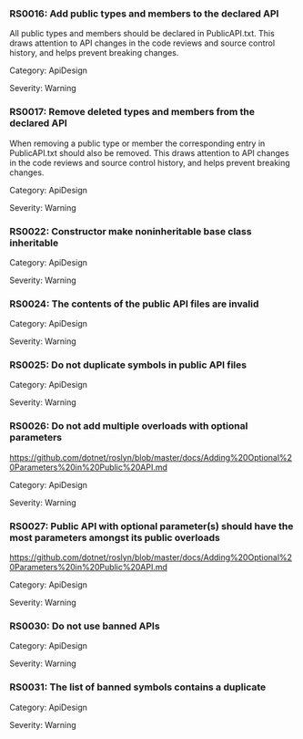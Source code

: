 ### RS0016: Add public types and members to the declared API ###

All public types and members should be declared in PublicAPI.txt. This draws attention to API changes in the code reviews and source control history, and helps prevent breaking changes.

Category: ApiDesign

Severity: Warning

### RS0017: Remove deleted types and members from the declared API ###

When removing a public type or member the corresponding entry in PublicAPI.txt should also be removed. This draws attention to API changes in the code reviews and source control history, and helps prevent breaking changes.

Category: ApiDesign

Severity: Warning

### RS0022: Constructor make noninheritable base class inheritable ###

Category: ApiDesign

Severity: Warning

### RS0024: The contents of the public API files are invalid ###

Category: ApiDesign

Severity: Warning

### RS0025: Do not duplicate symbols in public API files ###

Category: ApiDesign

Severity: Warning

### RS0026: Do not add multiple overloads with optional parameters ###

https://github.com/dotnet/roslyn/blob/master/docs/Adding%20Optional%20Parameters%20in%20Public%20API.md

Category: ApiDesign

Severity: Warning

### RS0027: Public API with optional parameter(s) should have the most parameters amongst its public overloads ###

https://github.com/dotnet/roslyn/blob/master/docs/Adding%20Optional%20Parameters%20in%20Public%20API.md

Category: ApiDesign

Severity: Warning

### RS0030: Do not use banned APIs ###

Category: ApiDesign

Severity: Warning

### RS0031: The list of banned symbols contains a duplicate ###

Category: ApiDesign

Severity: Warning